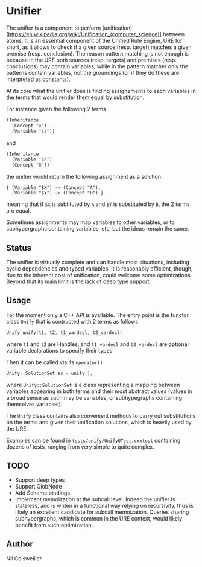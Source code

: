 Unifier
=======

The unifier is a component to perform
(unification)[https://en.wikipedia.org/wiki/Unification_(computer_science)]
between atoms. It is an essential component of the Unified Rule
Engine, URE for short, as it allows to check if a given source
(resp. target) matches a given premise (resp. conclusion). The reason
pattern matching is not enough is because in the URE both sources
(resp. targets) and premises (resp. conclusions) may contain
variables, while in the pattern matcher only the patterns contain
variables, not the groundings (or if they do these are interpreted as
constants).

At its core what the unifier does is finding assignements to each
variables in the terms that would render them equal by substitution.

For instance given the following 2 terms

```scheme
(Inheritance
  (Concept "A")
  (Variable "$Y"))
```

and

```scheme
(Inheritance
  (Variable "$X")
  (Concept "B"))
```

the unifier would return the following assignment as a solution:

```
{ (Variable "$X") -> (Concept "A"),
  (Variable "$Y") -> (Concept "B") }
```

meaning that if `$X` is subtituted by `A` and `$Y` is substituted by
`B`, the 2 terms are equal.

Sometimes assignments may map variables to other variables, or to
subhypergraphs containing variables, etc, but the ideas remain the
same.

Status
------

The unifier is virtually complete and can handle most situations,
including cyclic dependencies and typed variables. It is reasonably
efficient, though, due to the inherent cost of unification, could
welcome some optimizations. Beyond that its main limit is the lack of
deep type support.

Usage
-----

For the moment only a C++ API is available. The entry point is the
functor class `Unify` that is contructed with 2 terms as follows

```c++
Unify unify(t1, t2, t1_vardecl, t2_vardecl)
```

where `t1` and `t2` are Handles, and `t1_vardecl` and `t2_vardecl` are
optional variable declarations to specify their types.

Then it can be called via its `operator()`

```c++
Unify::SolutionSet ss = unify();
```

where `Unify::SolutionSet` is a class representing a mapping between
variables appearing in both terms and their most abstract values
(values in a broad sense as such may be variables, or subhypegraphs
containing themselves variables).

The `Unify` class contains also convenient methods to carry out
substitutions on the terms and given their unification solutions,
which is heavily used by the URE.

Examples can be found in `tests/unify/UnifyUTest.cxxtest` containing
dozens of tests, ranging from very simple to quite complex.

TODO
----

* Support deep types
* Support GlobNode
* Add Scheme bindings
* Implement memoization at the subcall level. Indeed the unifier is
  stateless, and is writen in a functional way relying on recursivity,
  thus is likely an excellent candidate for subcall memoization.
  Queries sharing subhypergraphs, which is common in the URE context,
  would likely benefit from such optimization.

Author
------

Nil Geisweiller
